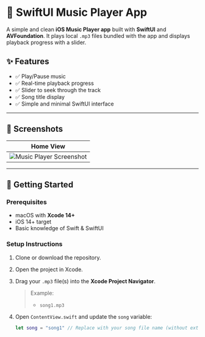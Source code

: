 # 🎵 SwiftUI Music Player App

A simple and clean **iOS Music Player app** built with **SwiftUI** and **AVFoundation**. It plays local `.mp3` files bundled with the app and displays playback progress with a slider.

## ✨ Features

- ✅ Play/Pause music
- ✅ Real-time playback progress
- ✅ Slider to seek through the track
- ✅ Song title display
- ✅ Simple and minimal SwiftUI interface

---

## 📱 Screenshots

| Home View |
|-----------|
| ![Music Player Screenshot](#) |

---

## 🚀 Getting Started

### Prerequisites

- macOS with **Xcode 14+**
- iOS 14+ target
- Basic knowledge of Swift & SwiftUI

### Setup Instructions

1. Clone or download the repository.

2. Open the project in Xcode.

3. Drag your `.mp3` file(s) into the **Xcode Project Navigator**.

   > Example:
   > - `song1.mp3`

4. Open `ContentView.swift` and update the `song` variable:

   ```swift
   let song = "song1" // Replace with your song file name (without extension)
